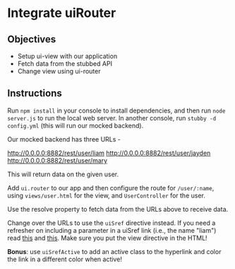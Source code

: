 # Integrate uiRouter

## Objectives

- Setup ui-view with our application
- Fetch data from the stubbed API
- Change view using ui-router

## Instructions

Run `npm install` in your console to install dependencies, and then run `node server.js` to run the local web server. In another console, run `stubby -d config.yml` (this will run our mocked backend).

Our mocked backend has three URLs -

http://0.0.0.0:8882/rest/user/liam
http://0.0.0.0:8882/rest/user/jayden
http://0.0.0.0:8882/rest/user/mary

This will return data on the given user.

Add `ui.router` to our app and then configure the route for `/user/:name`, using `views/user.html` for the view, and `UserController` for the user.

Use the resolve property to fetch data from the URLs above to receive data.

Change over the URLs to use the `uiSref` directive instead. If you need a refresher on including a parameter in a uiSref link (i.e., the name "liam") read <a href="https://github.com/angular-ui/ui-router/wiki/URL-Routing" target="_blank">this</a> and <a href="https://scotch.io/tutorials/3-simple-tips-for-using-ui-router" target="_blank">this</a>. Make sure you put the view directive in the HTML!

**Bonus**: use `uiSrefActive` to add an active class to the hyperlink and color the link in a different color when active!
